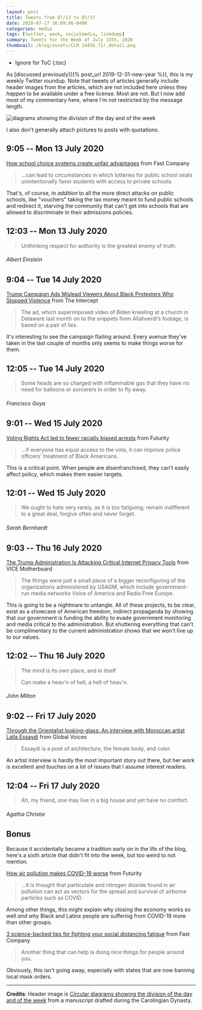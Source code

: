 ```yaml
---
layout: post
title: Tweets from 07/13 to 07/17
date: 2020-07-17 16:09:06-0400
categories: media
tags: [twitter, week, socialmedia, linkdump]
summary: Tweets for the Week of July 13th, 2020
thumbnail: /blog/assets/CLM_14456_71r_detail.png
---
```


* Ignore for ToC
{:toc}

As [discussed previously]({% post_url 2019-12-31-new-year %}), this is my weekly Twitter roundup.  Note that tweets of articles generally include header images from the articles, which are not included here unless they *happen* to be available under a free license.  Most are not.  But I now add most of my commentary here, where I'm not restricted by the message length.

![diagrams showing the division of the day and of the week](/blog/assets/CLM_14456_71r_detail.png "diagrams showing the division of the day and of the week")

I also don't generally attach pictures to posts with quotations.

## 9:05 -- Mon 13 July 2020

[<i class="fab fa-twitter-square"></i>](https://jcolag.github.io/twitter/1282662311035957248) [How school choice systems create unfair advantages](https://www.fastcompany.com/90523664/how-school-choice-systems-create-unfair-advantages) from Fast Company

 > ...can lead to circumstances in which lotteries for public school seats unintentionally favor students with access to private schools.

That's, of course, in *addition* to all the more direct attacks on public schools, like "vouchers" taking the tax money meant to fund public schools and redirect it, starving the community that can't get into schools that are allowed to discriminate in their admissions policies.

## 12:03 -- Mon 13 July 2020

[<i class="fab fa-twitter"></i>](https://jcolag.github.io/twitter/1282707106160939015)

 > Unthinking respect for authority is the greatest enemy of truth.

###### Albert Einstein

## 9:04 -- Tue 14 July 2020

[<i class="fab fa-twitter-square"></i>](https://jcolag.github.io/twitter/1283024447302012934) [Trump Campaign Ads Mislead Viewers About Black Protesters Who Stopped Violence](https://theintercept.com/2020/07/08/trump-campaign-edits-video-black-protesters-stopped-violence-smear/) from The Intercept

 > The ad, which superimposed video of Biden kneeling at a church in Delaware last month on to the snippets from Allahverdi’s footage, is based on a pair of lies.

It's interesting to see the campaign flailing around.  Every avenue they've taken in the last couple of months only seems to make things worse for them.

## 12:05 -- Tue 14 July 2020

[<i class="fab fa-twitter"></i>](https://jcolag.github.io/twitter/1283069997477232643)

 > Some heads are so charged with inflammable gas that they have no need for balloons or sorcerers in order to fly away.

###### Francisco Goya

## 9:01 -- Wed 15 July 2020

[<i class="fab fa-twitter-square"></i>](https://jcolag.github.io/twitter/1283386080150970369) [Voting Rights Act led to fewer racially biased arrests](https://www.futurity.org/voting-rights-act-racially-biased-arrests-2399282/) from Futurity

 > ...if everyone has equal access to the vote, it can improve police officers' treatment of Black Americans.

This is a critical point.  When people are disenfranchised, they can't easily affect policy, which makes them easier targets.

## 12:01 -- Wed 15 July 2020

[<i class="fab fa-twitter"></i>](https://jcolag.github.io/twitter/1283431378596450305)

 > We ought to hate very rarely, as it is too fatiguing; remain indifferent to a great deal, forgive often and never forget.

###### Sarah Bernhardt

## 9:03 -- Thu 16 July 2020

[<i class="fab fa-twitter-square"></i>](https://jcolag.github.io/twitter/1283748971416924160) [The Trump Administration Is Attacking Critical Internet Privacy Tools](https://www.vice.com/en_us/article/v7gz4d/the-trump-administration-is-attacking-critical-internet-privacy-tools) from VICE Motherboard

 > The firings were just a small piece of a bigger reconfiguring of the organizations administered by USAGM, which include government-run media networks Voice of America and Radio Free Europe.

This is going to be a nightmare to untangle.  All of these projects, to be clear, exist as a showcase of American freedom, indirect propaganda by showing that our government is funding the ability to evade government monitoring and media critical to the administration.  But shuttering everything that can't be complimentary to the current administration shows that we won't live up to our values.

## 12:02 -- Thu 16 July 2020

[<i class="fab fa-twitter"></i>](https://jcolag.github.io/twitter/1283794018069917696)

 > The mind is its own place, and in itself
 >
 > Can make a heav'n of hell, a hell of heav'n.

###### John Milton

## 9:02 -- Fri 17 July 2020

[<i class="fab fa-twitter-square"></i>](https://jcolag.github.io/twitter/1284111107670503430) [Through the Orientalist looking-glass: An interview with Moroccan artist Lalla Essaydi](https://globalvoices.org/2020/07/11/through-the-orientalist-looking-glass-an-interview-with-moroccan-artist-lalla-essaydi/) from Global Voices

 > Essaydi is a poet of architecture, the female body, and color.

An artist interview is hardly the most important story out there, but her work is excellent and touches on a lot of issues that I assume interest readers.

## 12:04 -- Fri 17 July 2020

[<i class="fab fa-twitter"></i>](https://jcolag.github.io/twitter/1284156909256245248)

 > Ah, my friend, one may live in a big house and yet have no comfort.

###### Agatha Christie

## Bonus

Because it accidentally became a tradition early on in the life of the blog, here's a sixth article that didn't fit into the week, but too weird to not mention.

<i class="fas fa-square"></i> [How air pollution makes COVID-19 worse](https://www.futurity.org/covid-19-air-pollution-2398022/) from Futurity

 > ...it is thought that particulate and nitrogen dioxide found in air pollution can act as vectors for the spread and survival of airborne particles such as COVID.

Among other things, this might explain why closing the economy works so well *and* why Black and Latinx people are suffering from COVID-19 more than other groups.

<i class="fas fa-square"></i> [3 science-backed tips for fighting your social distancing fatigue](https://www.fastcompany.com/90524674/3-science-backed-tips-for-fighting-your-social-distancing-fatigue) from Fast Company

 > Another thing that can help is doing nice things for people around you.

Obviously, this isn't going away, especially with states that are now banning local mask orders.

* * *

**Credits**:  Header image is [Circular diagrams showing the division of the day and of the week](https://en.wikipedia.org/wiki/Week#/media/File:CLM_14456_71r_detail.jpg) from a manuscript drafted during the Carolingian Dynasty.
